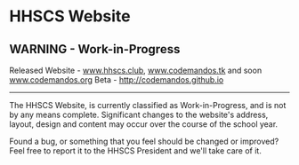 # HHSCS Website
WARNING - Work-in-Progress
----

Released Website - www.hhscs.club, www.codemandos.tk and soon www.codemandos.org
Beta - http://codemandos.github.io

----
The HHSCS Website, is currently classified as Work-in-Progress, and is not by any means complete. Significant changes to the website's address, layout, design and content may occur over the course of the school year.

Found a bug, or something that you feel should be changed or improved? Feel free to report it to the HHSCS President and we'll take care of it.
